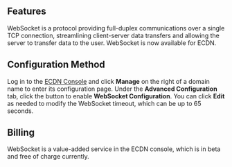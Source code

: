 
## Features
WebSocket is a protocol providing full-duplex communications over a single TCP connection, streamlining client-server data transfers and allowing the server to transfer data to the user. WebSocket is now available for ECDN.

## Configuration Method
Log in to the [ECDN Console](https://console.cloud.tencent.com/dsa) and click **Manage** on the right of a domain name to enter its configuration page. Under the **Advanced Configuration** tab, click the button to enable **WebSocket Configuration**. You can click **Edit** as needed to modify the WebSocket timeout, which can be up to 65 seconds.

 
## Billing
WebSocket is a value-added service in the ECDN console, which is in beta and free of charge currently.
